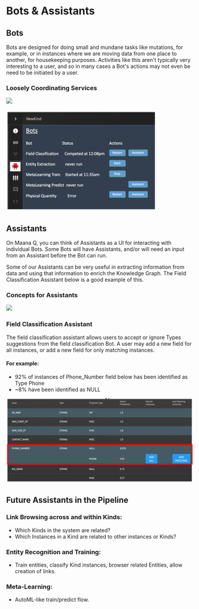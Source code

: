 # Bots & Assistants

## Bots

Bots are designed for doing small and mundane tasks like mutations, for example, or in instances where we are moving data from one place to another, for housekeeping purposes. Activities like this aren't typically very interesting to a user, and so in many cases a Bot's actions may not even be need to be initiated by a user. 

### Loosely Coordinating Services

![](https://blobscdn.gitbook.com/v0/b/gitbook-28427.appspot.com/o/assets%2F-LVdnxVOMd0zDJQAgSCd%2F-LWJAwRVXZ47tMS7kZag%2F-LWJEdCQNM5ctwdhqbGp%2Fimage.png?alt=media&token=dd6385ec-2364-49d7-b7f9-7ef1e6ad2ce6)

![Example Screen](../../../.gitbook/assets/image%20%2892%29.png)

## Assistants

On Maana Q, you can think of Assistants as a UI for interacting with individual Bots. Some Bots will have Assistants, and/or will need an input from an Assistant before the Bot can run.  

Some of our Assistants can be very useful in extracting information from data and using that information to enrich the Knowledge Graph.  The Field Classification Assistant below is a good example of this.

### Concepts for Assistants

![](https://blobscdn.gitbook.com/v0/b/gitbook-28427.appspot.com/o/assets%2F-LVdnxVOMd0zDJQAgSCd%2F-LWJAwRVXZ47tMS7kZag%2F-LWJEylHHAzBtucZb2BT%2Fimage.png?alt=media&token=97893772-1830-4faf-8830-e6f566704b4e)

### Field Classification Assistant

The field classification assistant allows users to accept or ignore Types suggestions from the field classification Bot.  A user may add a new field for all instances, or add a new field for only matching instances.

#### For example:

* 92% of instances of Phone\_Number field below has been identified as Type Phone
* ~8% have been identified as NULL

![Example Screen](../../../.gitbook/assets/image%20%282%29.png)

## Future Assistants in the Pipeline

### Link Browsing across and within Kinds:

* Which Kinds in the system are related?
* Which Instances in a Kind are related to other instances or Kinds?

### Entity Recognition and Training:

* Train entities, classify Kind instances, browser related Entities, allow creation of links.

### Meta-Learning:

* AutoML-like train/predict flow.

